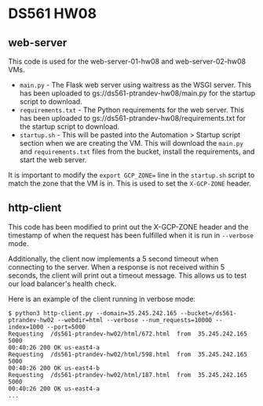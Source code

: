 # DS561 HW08

## web-server

This code is used for the web-server-01-hw08 and web-server-02-hw08 VMs.

- `main.py` - The Flask web server using waitress as the WSGI server. This has been uploaded to gs://ds561-ptrandev-hw08/main.py for the startup script to download.
- `requirements.txt` - The Python requirements for the web server. This has been uploaded to gs://ds561-ptrandev-hw08/requirements.txt for the startup script to download.
- `startup.sh` - This will be pasted into the Automation > Startup script section when we are creating the VM. This will download the `main.py` and `requirements.txt` files from the bucket, install the requirements, and start the web server.

It is important to modify the `export GCP_ZONE=` line in the `startup.sh` script to match the zone that the VM is in. This is used to set the `X-GCP-ZONE` header.

## http-client

This code has been modified to print out the X-GCP-ZONE header and the timestamp of when the request has been fulfilled when it is run in `--verbose` mode.

Additionally, the client now implements a 5 second timeout when connecting to the server. When a response is not received within 5 seconds, the client will print out a timeout message. This allows us to test our load balancer's health check.

Here is an example of the client running in verbose mode:

```
$ python3 http-client.py --domain=35.245.242.165 --bucket=/ds561-ptrandev-hw02 --webdir=html --verbose --num_requests=10000 --index=1000 --port=5000
Requesting  /ds561-ptrandev-hw02/html/672.html  from  35.245.242.165 5000
00:40:26 200 OK us-east4-a
Requesting  /ds561-ptrandev-hw02/html/598.html  from  35.245.242.165 5000
00:40:26 200 OK us-east4-b
Requesting  /ds561-ptrandev-hw02/html/187.html  from  35.245.242.165 5000
00:40:26 200 OK us-east4-a
...
```